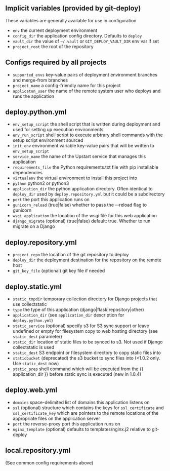 ## Implicit variables (provided by git-deploy)

These variables are generally available for use in configuration

  * `env` the current deployment environment
  * `config_dir` the application config directory. Defaults to `deploy`
  * `vault_dir` the value of `~/.vault` or `GIT_DEPLOY_VAULT_DIR` env var if set
  * `project_root` the root of the repository


## Configs required by all projects

  * `supported_envs` key-value pairs of deployment environment branches and merge-from branches
  * `project_name` a config-friendly name for this project
  * `applicaton_user` the name of the remote system user who deploys and runs the application


## deploy.python.yml

  * `env_setup_script` the shell script that is written during deployment and used for setting up execution environments
  * `env_run_script` shell script to execute arbtrary shell commands with the setup script environment sourced
  * `init_env` environment variable key-value pairs that will be written to `env_setup_script`
  * `service_name` the name of the Upstart service that manages this application
  * `requirements_file` the Python requirements.txt file with pip installable dependencies
  * `virtualenv` the virtual environment to install this project into
  * `python` python2 or python3
  * `application_dir` the python application directory. Often identical to `deploy_dir` used by `deploy.repository.yml` but it could be a subdirectory
  * `port` the port this application runs on
  * `gunicorn_reload` (true|false) whether to pass the --reload flag to gunicorn
  * `wsgi_application` the location of the wsgi file for this web application
  * `django_migrate` (optional) (true|false) default: true. Whether to run migrate on a Django


## deploy.repository.yml

  * `project_repo` the location of the git repository to deploy
  * `deploy_dir` the deployment destination for the repository on the remote host
  * `git_key_file` (optional) git key file if needed


## deploy.static.yml

  * `static_tmpdir` temporary collection directory for Django projects that use collectstatic
  * `type` the type of this application (django|flask|repository|other)
  * `application_dir` (see `application_dir` description for `deploy.python.yml`)
  * `static_service` (optional) specify s3 for S3 sync support or leave undefined or empty for filesystem copy to web hosting directory (see `static_dest` parameter)
  * `static_dir` location of static files to be synced to s3. Not used if Django collectstatic is used
  * `static_dest` S3 endpoint or filesystem directory to copy static files into
  * `staticbucket` (deprecated) the s3 bucket to sync files into (<1.0.2 only. Use `static_dest` now)
  * `static_prep` shell command which will be executed from the {{ application_dir }} before static sync is executed (new in 1.0.4)


## deploy.web.yml
  * `domains` space-delimited list of domains this application listens on
  * `ssl` (optional) structure which contains the keys for `ssl_certificate` and `ssl_certificate_key` which are pointers to the remote locations of the appropriate files on the application server
  * `port` the reverse-proxy port this application runs on
  * `nginx_template` (optional) defaults to templates/nginx.j2 relative to git-deploy


## local.repository.yml

(See common config requirements above)
